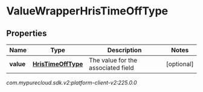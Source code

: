# ValueWrapperHrisTimeOffType


## Properties

| Name | Type | Description | Notes |
| ------------ | ------------- | ------------- | ------------- |
| **value** | [**HrisTimeOffType**](HrisTimeOffType) | The value for the associated field |  [optional] |




_com.mypurecloud.sdk.v2:platform-client-v2:225.0.0_
